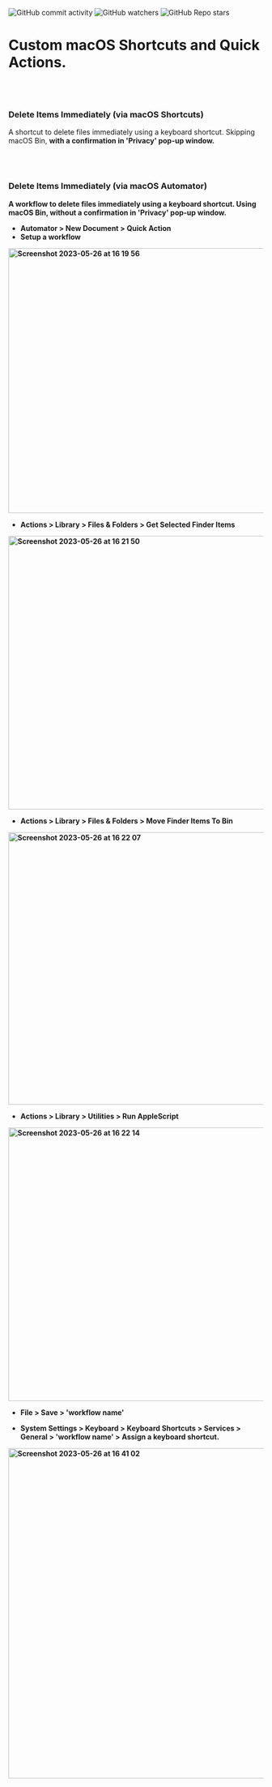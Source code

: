 ![GitHub commit activity](https://img.shields.io/github/commit-activity/m/heartshapedbox/macos-tweaks?color=5955E8&label=commits)
![GitHub watchers](https://img.shields.io/github/watchers/heartshapedbox/macos-tweaks?color=5955E8&logo=github)
![GitHub Repo stars](https://img.shields.io/github/stars/heartshapedbox/macos-tweaks?color=5955E8&logo=github)

# Custom macOS Shortcuts and Quick Actions.
<br/>
<br/>

### Delete Items Immediately (via macOS Shortcuts) ###
A shortcut to delete files immediately using a keyboard shortcut. Skipping macOS Bin, <b> with a confirmation <b/> in 'Privacy' pop-up window.

<br/>
<br/>

### Delete Items Immediately (via macOS Automator) ###
A workflow to delete files immediately using a keyboard shortcut. Using macOS Bin, <b> without a confirmation <b/> in 'Privacy' pop-up window.

- Automator > New Document > Quick Action
- Setup a workflow
<img width="523" alt="Screenshot 2023-05-26 at 16 19 56" src="https://github.com/heartshapedbox/macOS-shortcuts/assets/27690717/13953f50-452b-4fcc-b74b-26dccea3491a">

- Actions > Library > Files & Folders > Get Selected Finder Items
<img width="540" alt="Screenshot 2023-05-26 at 16 21 50" src="https://github.com/heartshapedbox/macOS-shortcuts/assets/27690717/b3ebbd11-0ee2-483d-9016-8c0cf22295ce">

- Actions > Library > Files & Folders > Move Finder Items To Bin
<img width="538" alt="Screenshot 2023-05-26 at 16 22 07" src="https://github.com/heartshapedbox/macOS-shortcuts/assets/27690717/9033cd1b-aa29-40d8-ba8d-375c830fbdca">

- Actions > Library > Utilities > Run AppleScript
<img width="540" alt="Screenshot 2023-05-26 at 16 22 14" src="https://github.com/heartshapedbox/macOS-shortcuts/assets/27690717/2d315a02-fa23-495c-81dd-159aa64f6900">

- File > Save > 'workflow name'

- System Settings > Keyboard > Keyboard Shortcuts > Services > General > 'workflow name' > Assign a keyboard shortcut.
<img width="652" alt="Screenshot 2023-05-26 at 16 41 02" src="https://github.com/heartshapedbox/macOS-shortcuts/assets/27690717/dae73267-5e7e-4b64-8ede-5ce8f83b8133">



